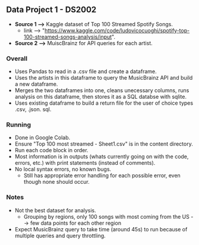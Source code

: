 ## Data Project 1 - DS2002
- **Source 1 -->** Kaggle dataset of Top 100 Streamed Spotify Songs.
    - link --> "https://www.kaggle.com/code/ludovicocuoghi/spotify-top-100-streamed-songs-analysis/input".
- **Source 2 -->** MuiscBrainz for API queries for each artist.

### Overall
- Uses Pandas to read in a .csv file and create a dataframe.
- Uses the artists in this dataframe to query the MusicBrainz API and build a new dataframe.
- Merges the two dataframes into one, cleans unecessary columns, runs analysis on this dataframe, then stores it as a SQL databse with sqlite.
- Uses existing dataframe to build a return file for the user of choice types .csv, .json. sql.

### Running
- Done in Google Colab.
- Ensure "Top 100 most streamed - Sheet1.csv" is in the content directory.
- Run each code block in order.
- Most information is in outputs (whats currently going on with the code, errors, etc.) with print statements (instead of comments).
- No local syntax errors, no known bugs.
    - Still has appropriate error handling for each possible error, even though none should occur.

### Notes
- Not the best dataset for analysis.
    - Grouping by regions, only 100 songs with most coming from the US --> few data points for each other region
- Expect MusicBrainz query to take time (around 45s) to run because of multiple queries and query throttling.
